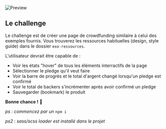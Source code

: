 ![Preview](./exo-ressources/design/desktop-preview.jpg)

## Le challenge

Le challenge est de créer une page de crowdfunding similaire à celui des exemples fournis. 
Vous trouverez les ressources habituelles (design, style guide) dans le dossier `exo-ressources`.

L'utilisateur devrait être capable de :

- Voir les états "hover" de tous les éléments interractifs de la page
- Sélectionner le pledge qu'il veut faire
- Voir la barre de progrès et le total d'argent changé lorsqu'un pledge est confirmé
- Voir le total de backers s'incrémenter après avoir confirmé un pledge
- Sauvegarder (bookmark) le produit

**Bonne chance !** 👾

_ps : commencez par un_ `npm i`

_ps2 : sass/scss loader est installé dans le projet_
